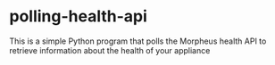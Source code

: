 # polling-health-api
This is a simple Python program that polls the Morpheus health API to retrieve information about the health of your appliance
